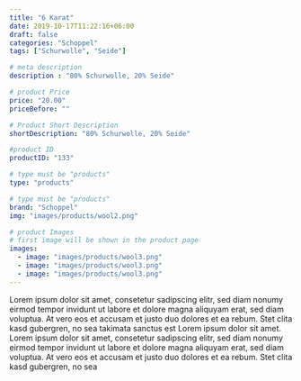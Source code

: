 ```yaml
---
title: "6 Karat"
date: 2019-10-17T11:22:16+06:00
draft: false
categories: "Schoppel"
tags: ["Schurwolle", "Seide"]

# meta description
description : "80% Schurwolle, 20% Seide"

# product Price
price: "20.00"
priceBefore: ""

# Product Short Description
shortDescription: "80% Schurwolle, 20% Seide"

#product ID
productID: "133"

# type must be "products"
type: "products"

# type must be "products"
brand: "Schoppel"
img: "images/products/wool2.png"   

# product Images
# first image will be shown in the product page
images:
  - image: "images/products/wool3.png"
  - image: "images/products/wool3.png"
  - image: "images/products/wool3.png"
---
```


Lorem ipsum dolor sit amet, consetetur sadipscing elitr, sed diam nonumy eirmod tempor invidunt ut labore et dolore magna aliquyam erat, sed diam voluptua. At vero eos et accusam et justo duo dolores et ea rebum. Stet clita kasd gubergren, no sea takimata sanctus est Lorem ipsum dolor sit amet. Lorem ipsum dolor sit amet, consetetur sadipscing elitr, sed diam nonumy eirmod tempor invidunt ut labore et dolore magna aliquyam erat, sed diam voluptua. At vero eos et accusam et justo duo dolores et ea rebum. Stet clita kasd gubergren, no sea 
